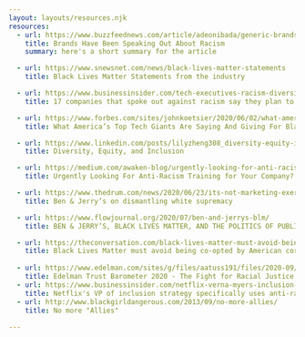```yaml
---
layout: layouts/resources.njk
resources:
  - url: https://www.buzzfeednews.com/article/adeonibada/generic-brands-george-floyd-protest-statement
    title: Brands Have Been Speaking Out About Racism
    summary: here's a short summary for the article

  - url: https://www.snewsnet.com/news/black-lives-matter-statements
    title: Black Lives Matter Statements from the industry

  - url: https://www.businessinsider.com/tech-executives-racism-diversity-black-lives-matter-protests-2020-6
    title: 17 companies that spoke out against racism say they plan to improve

  - url: https://www.forbes.com/sites/johnkoetsier/2020/06/02/what-americas-top-tech-giants-are-saying-and-giving-for-blacklivesmatter/
    title: What America’s Top Tech Giants Are Saying And Giving For BlackLivesMatter

  - url: https://www.linkedin.com/posts/lilyzheng308_diversity-equity-inclusion-activity-6723985984331091970-2EJV/
    title: Diversity, Equity, and Inclusion

  - url: https://medium.com/awaken-blog/urgently-looking-for-anti-racism-training-for-your-company-start-here-f4d2f7e97111
    title: Urgently Looking For Anti-Racism Training for Your Company? Start Here.

  - url: https://www.thedrum.com/news/2020/06/23/its-not-marketing-exercise-ben-jerry-s-dismantling-white-supremacy
    title: Ben & Jerry’s on dismantling white supremacy

  - url: https://www.flowjournal.org/2020/07/ben-and-jerrys-blm/
    title: BEN & JERRY’S, BLACK LIVES MATTER, AND THE POLITICS OF PUBLIC STATEMENTS

  - url: https://theconversation.com/black-lives-matter-must-avoid-being-co-opted-by-american-corporate-philanthropy-141927
    title: Black Lives Matter must avoid being co-opted by American corporate philanthropy
  
  - url: https://www.edelman.com/sites/g/files/aatuss191/files/2020-09/2020%20Edelman%20Trust%20Barometer%20Special%20Report%20-%20Fight%20for%20Racial%20Justice.pdf
    title: Edelman Trust Barometer 2020 - The Fight for Racial Justice in America
  - url: https://www.businessinsider.com/netflix-verna-myers-inclusion-how-to-lead-dei-initiatives-training-2020-10
    title: Netflix's VP of inclusion strategy specifically uses anti-racist language to build equity in the workplace
  - url: http://www.blackgirldangerous.com/2013/09/no-more-allies/
    title: No more "Allies"
    
---
```


